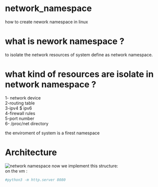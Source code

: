 # network_namespace
how to create nework namespace in linux <br>
# what is nework namespace ?
to isolate the network resources of system define as network namespace. <br>
# what kind of resources are isolate in network namespace ? 
1- network device <br>
2-routing table <br>
3-ipv4 $ ipv6 <br>
4-firewall rules <br>
5-port number <br>
6- /proc/net directory <br>

the enviroment of system is a firest namespace <br>
# Architecture
![network namespace](https://github.com/amirajoodani/network_namespace/assets/42912741/ce9e6034-c7b3-4bfe-9f69-6ea8636391d1)
now we implement this structure: <br>
on the vm :
```python
#python3 -m http.server 8080
```
#
